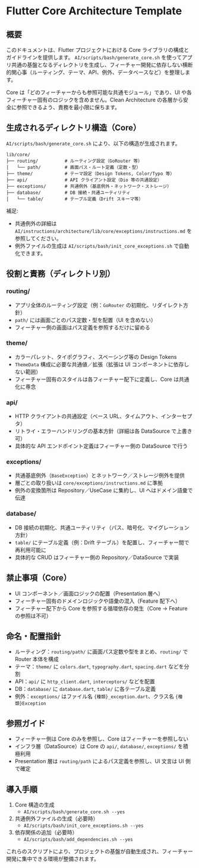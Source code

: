 # Flutter Core Architecture Template

## 概要

このドキュメントは、Flutter プロジェクトにおける Core ライブラリの構成とガイドラインを提供します。
`AI/scripts/bash/generate_core.sh` を使ってアプリ共通の基盤となるディレクトリを生成し、フィーチャー開発に依存しない横断的関心事（ルーティング、テーマ、API、例外、データベースなど）を整理します。

Core は「どのフィーチャーからも参照可能な共通モジュール」であり、UI や各フィーチャー固有のロジックを含めません。Clean Architecture の各層から安全に参照できるよう、責務を最小限に保ちます。

## 生成されるディレクトリ構造（Core）

`AI/scripts/bash/generate_core.sh` により、以下の構造が生成されます。

```
lib/core/
├── routing/          # ルーティング設定（GoRouter 等）
│   └── path/         # 画面パス・ルート定義（定数・型）
├── theme/            # テーマ設定（Design Tokens, Color/Typo 等）
├── api/              # API クライアント設定（Dio 等の共通設定）
├── exceptions/       # 共通例外（基底例外・ネットワーク・ストレージ）
├── database/         # DB 接続・共通ユーティリティ
│   └── table/        # テーブル定義（Drift スキーマ等）
```

補足:
- 共通例外の詳細は `AI/instructions/architecture/lib/core/exceptions/instructions.md` を参照してください。
- 例外ファイルの生成は `AI/scripts/bash/init_core_exceptions.sh` で自動化できます。

## 役割と責務（ディレクトリ別）

### routing/
- アプリ全体のルーティング設定（例：`GoRouter` の初期化、リダイレクト方針）
- `path/` には画面ごとのパス定数・型を配置（UI を含めない）
- フィーチャー側の画面はパス定義を参照するだけに留める

### theme/
- カラーパレット、タイポグラフィ、スペーシング等の Design Tokens
- `ThemeData` 構成に必要な共通値／拡張（拡張は UI コンポーネントに依存しない範囲）
- フィーチャー固有のスタイルは各フィーチャー配下に定義し、Core は共通化に専念

### api/
- HTTP クライアントの共通設定（ベース URL、タイムアウト、インターセプタ）
- リトライ・エラーハンドリングの基本方針（詳細は各 DataSource で上書き可）
- 具体的な API エンドポイント定義はフィーチャー側の DataSource で行う

### exceptions/
- 共通基底例外（`BaseException`）とネットワーク／ストレージ例外を提供
- 層ごとの取り扱いは `core/exceptions/instructions.md` に準拠
- 例外の変換箇所は Repository／UseCase に集約し、UI へはドメイン語彙で伝達

### database/
- DB 接続の初期化、共通ユーティリティ（パス、暗号化、マイグレーション方針）
- `table/` にテーブル定義（例：Drift テーブル）を配置し、フィーチャー間で再利用可能に
- 具体的な CRUD はフィーチャー側の Repository／DataSource で実装

## 禁止事項（Core）

- UI コンポーネント／画面ロジックの配置（Presentation 層へ）
- フィーチャー固有のドメインロジックや語彙の混入（Feature 配下へ）
- フィーチャー配下から Core を参照する循環依存の発生（Core → Feature の参照は不可）

## 命名・配置指針

- ルーティング：`routing/path/` に画面パス定数や型をまとめ、`routing/` で Router 本体を構成
- テーマ：`theme/` に `colors.dart`, `typography.dart`, `spacing.dart` などを分割
- API：`api/` に `http_client.dart`, `interceptors/` などを配置
- DB：`database/` に `database.dart`, `table/` に各テーブル定義
- 例外：`exceptions/` はファイル名 `{種類}_exception.dart`、クラス名 `{種類}Exception`

## 参照ガイド

- フィーチャー側は Core のみを参照し、Core はフィーチャーを参照しない
- インフラ層（DataSource）は Core の `api/`, `database/`, `exceptions/` を積極利用
- Presentation 層は `routing/path` によるパス定義を参照し、UI 文言は UI 側で確定

## 導入手順

1. Core 構造の生成
   - `AI/scripts/bash/generate_core.sh --yes`
2. 共通例外ファイルの生成（必要時）
   - `AI/scripts/bash/init_core_exceptions.sh --yes`
3. 依存関係の追加（必要時）
   - `AI/scripts/bash/add_dependencies.sh --yes`

これらのスクリプトにより、プロジェクトの基盤が自動生成され、フィーチャー開発に集中できる環境が整備されます。